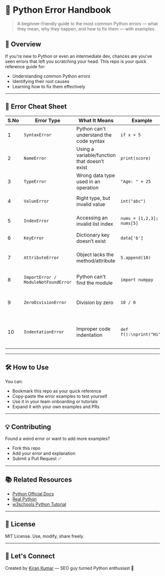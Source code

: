 # 🐍 Python Error Handbook

> A beginner-friendly guide to the most common Python errors — what they mean, why they happen, and how to fix them — with examples.  

## 🚀 Overview

If you're new to Python or even an intermediate dev, chances are you've seen errors that left you scratching your head. This repo is your quick reference guide for:

- Understanding common Python errors
- Identifying their root causes
- Learning how to fix them effectively

---

## 🧠 Error Cheat Sheet

| S.No | Error Type                          | What It Means                                     | Example                                | How to Fix                                                  |
|------|-------------------------------------|--------------------------------------------------|----------------------------------------|-------------------------------------------------------------|
| 1    | `SyntaxError`                      | Python can't understand the code syntax          | `if x > 5`                              | Add `:` → `if x > 5:`                                       |
| 2    | `NameError`                        | Using a variable/function that doesn’t exist     | `print(score)`                          | Define it first → `score = 10`                              |
| 3    | `TypeError`                        | Wrong data type used in an operation             | `"Age: " + 25`                          | Convert type → `"Age: " + str(25)`                          |
| 4    | `ValueError`                       | Right type, but invalid value                    | `int("abc")`                            | Use valid value → `int("123")`                              |
| 5    | `IndexError`                       | Accessing an invalid list index                  | `nums = [1,2,3]; nums[5]`               | Check length before access                                  |
| 6    | `KeyError`                         | Dictionary key doesn’t exist                     | `data['b']`                             | Use `.get()` or check with `in`                             |
| 7    | `AttributeError`                   | Object lacks the method/attribute                | `5.append(10)`                          | Use correct object type → e.g., `list.append()`             |
| 8    | `ImportError / ModuleNotFoundError`| Python can’t find the module                     | `import numppy`                         | Fix name / install → `pip install numpy`                    |
| 9    | `ZeroDivisionError`                | Division by zero                                 | `10 / 0`                                | Check denominator before dividing                           |
| 10   | `IndentationError`                 | Improper code indentation                        | `def f():\nprint("Hi")`                 | Use consistent spaces (4 spaces or a tab)                   |

---

## 🛠️ How to Use

You can:
- Bookmark this repo as your quick reference
- Copy-paste the error examples to test yourself
- Use it in your team onboarding or tutorials
- Expand it with your own examples and PRs

---

## 💡 Contributing

Found a weird error or want to add more examples?

- Fork this repo
- Add your error and explanation
- Submit a Pull Request ✅

---

## 📚 Related Resources

- [Python Official Docs](https://docs.python.org/3/)
- [Real Python](https://realpython.com)
- [w3schools Python Tutorial](https://www.w3schools.com/python/)

---

## 📜 License

MIT License. Use, modify, share freely.

---

## 🙌 Let's Connect

Created by [Kiran Kumar](https://github.com/Kirankumarvel) — SEO guy turned Python enthusiast 🐍
